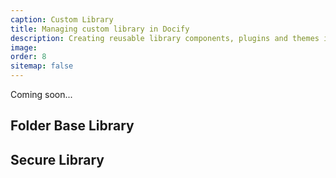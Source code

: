 ```yaml
---
caption: Custom Library
title: Managing custom library in Docify
description: Creating reusable library components, plugins and themes in Docify
image: 
order: 8
sitemap: false
---
```

Coming soon...

## Folder Base Library
## Secure Library